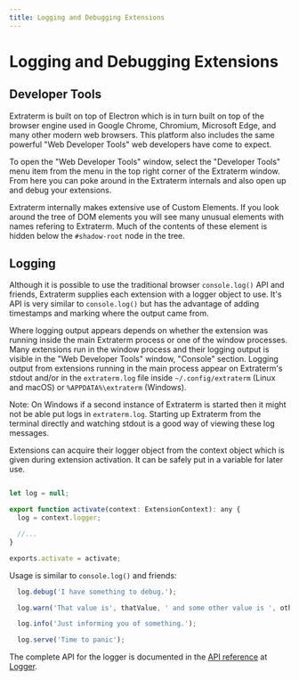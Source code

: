 ```yaml
---
title: Logging and Debugging Extensions
---
```


# Logging and Debugging Extensions


## Developer Tools

Extraterm is built on top of Electron which is in turn built on top of the browser engine used in Google Chrome,
Chromium, Microsoft Edge, and many other modern web browsers. This platform also includes the same powerful "Web Developer Tools" web developers have come to expect.

To open the "Web Developer Tools" window, select the "Developer Tools" menu item from the menu in the top right corner of the Extraterm window. From here you can poke around in the Extraterm internals and also open up and debug your extensions.

Extraterm internally makes extensive use of Custom Elements. If you look around the tree of DOM elements you will see many unusual elements with names refering to Extraterm. Much of the contents of these element is hidden below the `#shadow-root` node in the tree.


## Logging

Although it is possible to use the traditional browser `console.log()` API and friends, Extraterm supplies each extension with a logger object to use. It's API is very similar to `console.log()` but has the advantage of adding timestamps and marking where the output came from.

Where logging output appears depends on whether the extension was running inside the main Extraterm process or one of the window processes. Many extensions run in the window process and their logging output is visible in the "Web Developer Tools" window, "Console" section. Logging output from extensions running in the main process appear on Extraterm's stdout and/or in the `extraterm.log` file inside `~/.config/extraterm` (Linux and macOS) or `%APPDATA%\extraterm` (Windows).

Note: On Windows if a second instance of Extraterm is started then it might not be able put logs in `extraterm.log`. Starting up Extraterm from the terminal directly and watching stdout is a good way of viewing these log messages.

Extensions can acquire their logger object from the context object which is given during extension activation. It can be safely put in a variable for later use.

```javascript

let log = null;

export function activate(context: ExtensionContext): any {
  log = context.logger;

  //...
}

exports.activate = activate;
```

Usage is similar to `console.log()` and friends:

```javascript
  log.debug('I have something to debug.');

  log.warn('That value is', thatValue, ' and some other value is ', otherValue);

  log.info('Just informing you of something.');

  log.serve('Time to panic');
```


The complete API for the logger is documented in the [API reference](extension_api/) at [Logger](extension_api/interfaces/logging.html).
